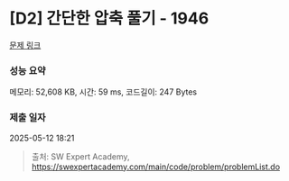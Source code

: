 # [D2] 간단한 압축 풀기 - 1946 

[문제 링크](https://swexpertacademy.com/main/code/problem/problemDetail.do?contestProbId=AV5PmkDKAOMDFAUq) 

### 성능 요약

메모리: 52,608 KB, 시간: 59 ms, 코드길이: 247 Bytes

### 제출 일자

2025-05-12 18:21



> 출처: SW Expert Academy, https://swexpertacademy.com/main/code/problem/problemList.do